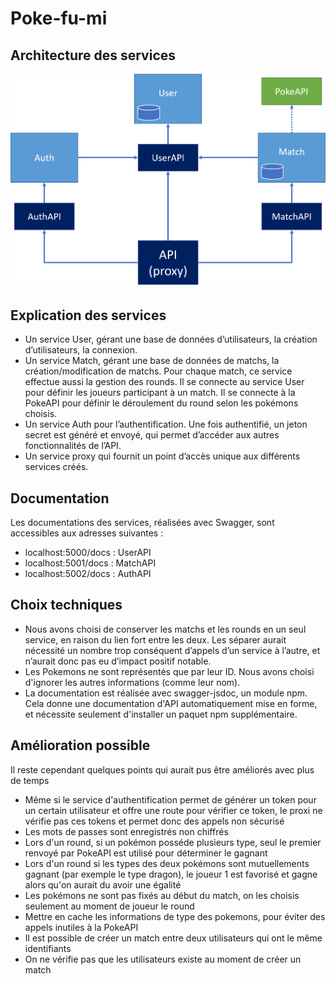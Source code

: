 # Poke-fu-mi

## Architecture des services

![](./schema_architecture.png)

## Explication des services

-   Un service User, gérant une base de données d’utilisateurs, la création d’utilisateurs, la connexion.
-   Un service Match, gérant une base de données de matchs, la création/modification de matchs. Pour chaque match, ce service effectue aussi la gestion des rounds.
    Il se connecte au service User pour définir les joueurs participant à un match.
    Il se connecte à la PokeAPI pour définir le déroulement du round selon les pokémons choisis.
-   Un service Auth pour l’authentification. Une fois authentifié, un jeton secret est généré et envoyé, qui permet d’accéder aux autres fonctionnalités de l’API.
-   Un service proxy qui fournit un point d’accès unique aux différents services créés.

## Documentation

Les documentations des services, réalisées avec Swagger, sont accessibles aux adresses suivantes :

-   localhost:5000/docs : UserAPI
-   localhost:5001/docs : MatchAPI
-   localhost:5002/docs : AuthAPI

## Choix techniques

-   Nous avons choisi de conserver les matchs et les rounds en un seul service, en raison du lien fort entre les deux. Les séparer aurait nécessité un nombre trop conséquent d’appels d’un service à l’autre, et n’aurait donc pas eu d’impact positif notable.
-   Les Pokemons ne sont représentés que par leur ID. Nous avons choisi d'ignorer les autres informations (comme leur nom).
-   La documentation est réalisée avec swagger-jsdoc, un module npm. Cela donne une documentation d'API automatiquement mise en forme, et nécessite seulement d'installer un paquet npm supplémentaire.

## Amélioration possible

Il reste cependant quelques points qui aurait pus être améliorés avec plus de temps

-   Même si le service d'authentification permet de générer un token pour un certain utilisateur
    et offre une route pour vérifier ce token, le proxi ne vérifie pas ces tokens et permet donc
    des appels non sécurisé
-   Les mots de passes sont enregistrés non chiffrés
-   Lors d'un round, si un pokémon posséde plusieurs type, seul le premier renvoyé par PokeAPI est utilisé
    pour déterminer le gagnant
-   Lors d'un round si les types des deux pokémons sont mutuellements gagnant (par exemple le type dragon),
    le joueur 1 est favorisé et gagne alors qu'on aurait du avoir une égalité
-   Les pokémons ne sont pas fixés au début du match, on les choisis seulement au moment de joueur le round
-   Mettre en cache les informations de type des pokemons, pour éviter des appels inutiles à la PokeAPI
-   Il est possible de créer un match entre deux utilisateurs qui ont le même identifiants
-   On ne vérifie pas que les utilisateurs existe au moment de créer un match
